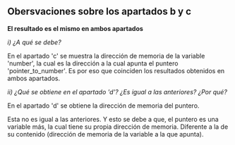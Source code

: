 ## Obersvaciones sobre los apartados b y c

**El resultado es el mismo en ambos apartados**

_i) ¿A qué se debe?_

En el apartado 'c' se muestra la dirección de memoria de la variable 'number', la cual es la dirección a la cual apunta el puntero 'pointer_to_number'. Es por eso que coinciden los resultados obtenidos en ambos apartados.

_ii) ¿Qué se obtiene en el apartado 'd'? ¿Es igual a las anteriores? ¿Por qué?_

En el apartado 'd' se obtiene la dirección de memoria del puntero.

Esta no es igual a las anteriores. Y esto se debe a que, el puntero es una variable más, la cual tiene su propia dirección de memoria. Diferente a la de su contenido (dirección de memoria de la variable a la que apunta).

